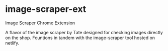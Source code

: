 # image-scraper-ext
Image Scraper Chrome Extension


A flavor of the image scraper by Tate designed for checking images directly on the shop.
Fcuntions in tandem with the image-scraper tool hosted on netlify.
